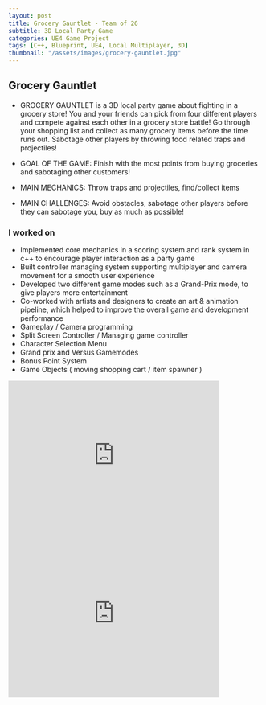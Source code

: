 ```yaml
---
layout: post
title: Grocery Gauntlet - Team of 26
subtitle: 3D Local Party Game
categories: UE4 Game Project
tags: [C++, Blueprint, UE4, Local Multiplayer, 3D]
thumbnail: "/assets/images/grocery-gauntlet.jpg"
---
```

 
## Grocery Gauntlet

- GROCERY GAUNTLET is a 3D local party game about fighting in a grocery store! 
You and your friends can pick from four different players and compete against each other in a grocery store battle! Go through your shopping list and collect as many grocery items before the time runs out. Sabotage other players by throwing food related traps and projectiles!

- GOAL OF THE GAME: Finish with the most points from buying groceries and sabotaging other customers!
- MAIN MECHANICS: Throw traps and projectiles, find/collect items
- MAIN CHALLENGES: Avoid obstacles, sabotage other players before they can sabotage you, buy as much as possible!

### I worked on
- Implemented core mechanics in a scoring system and rank system in c++ to encourage player interaction as a party game
- Built controller managing system supporting multiplayer and camera movement for a smooth user experience
- Developed two different game modes such as a Grand-Prix mode, to give players more entertainment
- Co-worked with artists and designers to create an art & animation pipeline, which helped to improve the overall game and
development performance
- Gameplay / Camera programming
- Split Screen Controller / Managing game controller
- Character Selection Menu
- Grand prix and Versus Gamemodes
- Bonus Point System
- Game Objects ( moving shopping cart / item spawner )

<iframe width="420" height="315" src="https://www.youtube.com/embed/1rhOzVvrIo4" frameborder="0" allowfullscreen></iframe>
<iframe width="420" height="315" src="https://www.youtube.com/embed/m45AgI3aRbU" frameborder="0" allowfullscreen></iframe>
